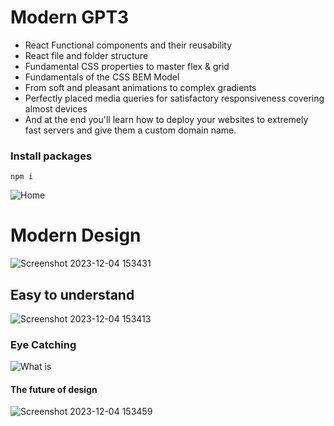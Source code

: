 ﻿# Modern GPT3

* React Functional components and their reusability
* React file and folder structure
* Fundamental CSS properties to master flex & grid
* Fundamentals of the CSS BEM Model
* From soft and pleasant animations to complex gradients
* Perfectly placed media queries for satisfactory responsiveness covering almost devices
* And at the end you'll learn how to deploy your websites to extremely fast servers and give them a custom domain name.

### Install packages
```shell
npm i
```

![Home](https://github.com/HassanMTS/Modern-UI-GPT3/assets/150341521/f9ba8bae-489b-4aa9-8aef-a28f6285ca8a)
<h1>Modern Design</h1>

![Screenshot 2023-12-04 153431](https://github.com/HassanMTS/Modern-UI-GPT3/assets/150341521/d3df788e-2881-4b5a-84d7-766c6bdedbea)

<h2>Easy to understand</h2>

![Screenshot 2023-12-04 153413](https://github.com/HassanMTS/Modern-UI-GPT3/assets/150341521/f2c8588e-fdc6-49a0-ab1c-61879af21f07)

<h3>Eye Catching</h3>

![What is](https://github.com/HassanMTS/Modern-UI-GPT3/assets/150341521/d67d47e7-9371-4fe3-9cf6-a92a33d91fd5)

<h4>The future of design</h4>

![Screenshot 2023-12-04 153459](https://github.com/HassanMTS/Modern-UI-GPT3/assets/150341521/ecf95910-fafe-4380-a570-fa5f7d3acb78)
